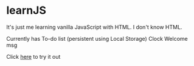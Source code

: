 # learnJS
It's just me learning vanilla JavaScript with HTML.
I don't know HTML.

Currently has To-do list (persistent using Local Storage)
Clock
Welcome msg

Click [here](https://dahn510.github.io/learnJS "learnJS") to try it out
